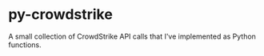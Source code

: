 # py-crowdstrike
A small collection of CrowdStrike API calls that I've implemented as Python functions.
